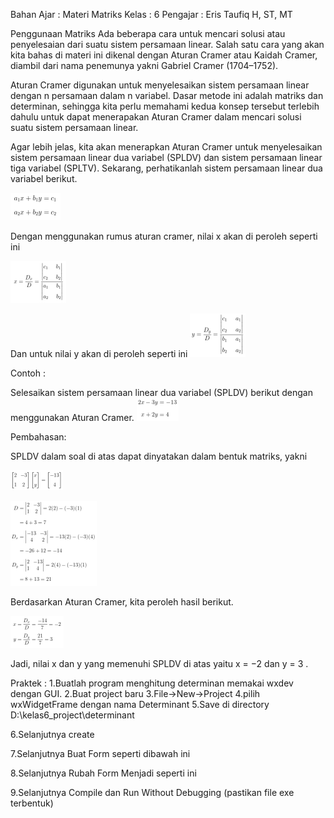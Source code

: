 Bahan Ajar : Materi Matriks
Kelas : 6
Pengajar : Eris Taufiq H, ST, MT

Penggunaan Matriks
Ada beberapa cara untuk mencari solusi atau penyelesaian dari suatu sistem persamaan linear. Salah satu cara yang akan kita bahas di materi ini dikenal dengan Aturan Cramer atau Kaidah Cramer, diambil dari nama penemunya yakni Gabriel Cramer (1704–1752).

Aturan Cramer digunakan untuk menyelesaikan sistem persamaan linear dengan n persamaan dalam n variabel. Dasar metode ini adalah matriks dan determinan, sehingga kita perlu memahami kedua konsep tersebut terlebih dahulu untuk dapat menerapakan Aturan Cramer dalam mencari solusi suatu sistem persamaan linear.

Agar lebih jelas, kita akan menerapkan Aturan Cramer untuk menyelesaikan sistem persamaan linear dua variabel (SPLDV) dan sistem persamaan linear tiga variabel (SPLTV). Sekarang, perhatikanlah sistem persamaan linear dua variabel berikut.

![Alt text](image.png)

Dengan menggunakan rumus aturan cramer, nilai x akan di peroleh seperti ini

![Alt text](image-1.png)

Dan untuk nilai y akan di peroleh seperti ini
![Alt text](image-2.png)

Contoh :

Selesaikan sistem persamaan linear dua variabel (SPLDV) berikut dengan menggunakan Aturan Cramer.
![Alt text](image-3.png)

Pembahasan:

SPLDV dalam soal di atas dapat dinyatakan dalam bentuk matriks, yakni

![Alt text](image-4.png)

![Alt text](image-5.png)

Berdasarkan Aturan Cramer, kita peroleh hasil berikut.

![Alt text](image-6.png)

Jadi, nilai x dan y yang memenuhi SPLDV di atas yaitu
x = −2 dan y = 3
.

Praktek :
1.Buatlah program menghitung determinan memakai wxdev dengan GUI.
2.Buat project baru
3.File->New->Project
4.pilih wxWidgetFrame dengan nama Determinant
5.Save di directory D:\kelas6_project\determinant

6.Selanjutnya create

7.Selanjutnya Buat Form seperti dibawah ini

8.Selanjutnya Rubah Form Menjadi seperti ini

9.Selanjutnya Compile dan Run Without Debugging (pastikan file exe terbentuk)

